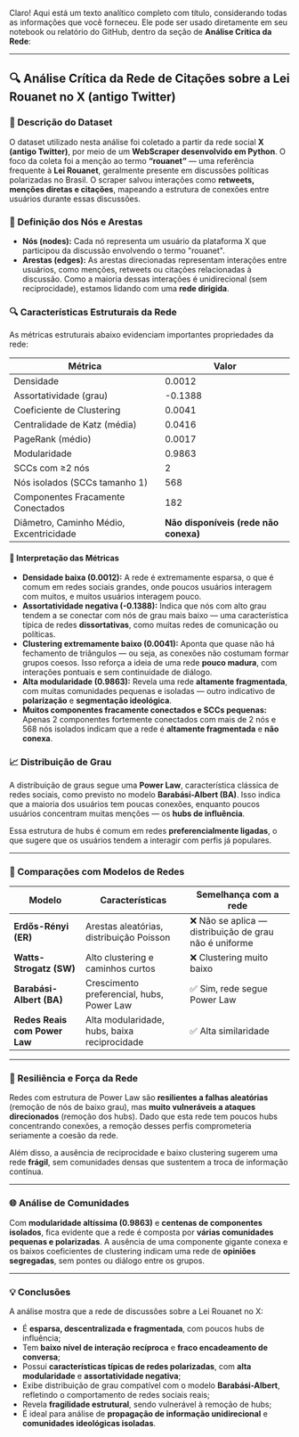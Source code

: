 Claro! Aqui está um texto analítico completo com título, considerando todas as informações que você forneceu. Ele pode ser usado diretamente em seu notebook ou relatório do GitHub, dentro da seção de **Análise Crítica da Rede**:

---

## 🔍 Análise Crítica da Rede de Citações sobre a Lei Rouanet no X (antigo Twitter)

### 🧾 Descrição do Dataset

O dataset utilizado nesta análise foi coletado a partir da rede social **X (antigo Twitter)**, por meio de um **WebScraper desenvolvido em Python**. O foco da coleta foi a menção ao termo **“rouanet”** — uma referência frequente à **Lei Rouanet**, geralmente presente em discussões políticas polarizadas no Brasil. O scraper salvou interações como **retweets, menções diretas e citações**, mapeando a estrutura de conexões entre usuários durante essas discussões.

### 🔗 Definição dos Nós e Arestas

* **Nós (nodes):** Cada nó representa um usuário da plataforma X que participou da discussão envolvendo o termo "rouanet".
* **Arestas (edges):** As arestas direcionadas representam interações entre usuários, como menções, retweets ou citações relacionadas à discussão. Como a maioria dessas interações é unidirecional (sem reciprocidade), estamos lidando com uma **rede dirigida**.

### 🔍 Características Estruturais da Rede

As métricas estruturais abaixo evidenciam importantes propriedades da rede:

| Métrica                                 | Valor                                 |
| --------------------------------------- | ------------------------------------- |
| Densidade                               | 0.0012                                |
| Assortatividade (grau)                  | -0.1388                               |
| Coeficiente de Clustering               | 0.0041                                |
| Centralidade de Katz (média)            | 0.0416                                |
| PageRank (médio)                        | 0.0017                                |
| Modularidade                            | 0.9863                                |
| SCCs com ≥2 nós                         | 2                                     |
| Nós isolados (SCCs tamanho 1)           | 568                                   |
| Componentes Fracamente Conectados       | 182                                   |
| Diâmetro, Caminho Médio, Excentricidade | **Não disponíveis (rede não conexa)** |

#### 📌 Interpretação das Métricas

* **Densidade baixa (0.0012):** A rede é extremamente esparsa, o que é comum em redes sociais grandes, onde poucos usuários interagem com muitos, e muitos usuários interagem pouco.
* **Assortatividade negativa (-0.1388):** Indica que nós com alto grau tendem a se conectar com nós de grau mais baixo — uma característica típica de redes **dissortativas**, como muitas redes de comunicação ou políticas.
* **Clustering extremamente baixo (0.0041):** Aponta que quase não há fechamento de triângulos — ou seja, as conexões não costumam formar grupos coesos. Isso reforça a ideia de uma rede **pouco madura**, com interações pontuais e sem continuidade de diálogo.
* **Alta modularidade (0.9863):** Revela uma rede **altamente fragmentada**, com muitas comunidades pequenas e isoladas — outro indicativo de **polarização** e **segmentação ideológica**.
* **Muitos componentes fracamente conectados e SCCs pequenas:** Apenas 2 componentes fortemente conectados com mais de 2 nós e 568 nós isolados indicam que a rede é **altamente fragmentada** e **não conexa**.

### 📈 Distribuição de Grau

A distribuição de graus segue uma **Power Law**, característica clássica de redes sociais, como previsto no modelo **Barabási-Albert (BA)**. Isso indica que a maioria dos usuários tem poucas conexões, enquanto poucos usuários concentram muitas menções — os **hubs de influência**.

Essa estrutura de hubs é comum em redes **preferencialmente ligadas**, o que sugere que os usuários tendem a interagir com perfis já populares.

---

### 🧠 Comparações com Modelos de Redes

| Modelo                        | Características                              | Semelhança com a rede                                 |
| ----------------------------- | -------------------------------------------- | ----------------------------------------------------- |
| **Erdős-Rényi (ER)**          | Arestas aleatórias, distribuição Poisson     | ❌ Não se aplica — distribuição de grau não é uniforme |
| **Watts-Strogatz (SW)**       | Alto clustering e caminhos curtos            | ❌ Clustering muito baixo                              |
| **Barabási-Albert (BA)**      | Crescimento preferencial, hubs, Power Law    | ✅ Sim, rede segue Power Law                           |
| **Redes Reais com Power Law** | Alta modularidade, hubs, baixa reciprocidade | ✅ Alta similaridade                                   |

---

### 🧱 Resiliência e Força da Rede

Redes com estrutura de Power Law são **resilientes a falhas aleatórias** (remoção de nós de baixo grau), mas **muito vulneráveis a ataques direcionados** (remoção dos hubs). Dado que esta rede tem poucos hubs concentrando conexões, a remoção desses perfis comprometeria seriamente a coesão da rede.

Além disso, a ausência de reciprocidade e baixo clustering sugerem uma rede **frágil**, sem comunidades densas que sustentem a troca de informação contínua.

---

### 🌐 Análise de Comunidades

Com **modularidade altíssima (0.9863)** e **centenas de componentes isolados**, fica evidente que a rede é composta por **várias comunidades pequenas e polarizadas**. A ausência de uma componente gigante conexa e os baixos coeficientes de clustering indicam uma rede de **opiniões segregadas**, sem pontes ou diálogo entre os grupos.

---

### 💡 Conclusões

A análise mostra que a rede de discussões sobre a Lei Rouanet no X:

* É **esparsa, descentralizada e fragmentada**, com poucos hubs de influência;
* Tem **baixo nível de interação recíproca** e **fraco encadeamento de conversa**;
* Possui **características típicas de redes polarizadas**, com **alta modularidade** e **assortatividade negativa**;
* Exibe distribuição de grau compatível com o modelo **Barabási-Albert**, refletindo o comportamento de redes sociais reais;
* Revela **fragilidade estrutural**, sendo vulnerável à remoção de hubs;
* É ideal para análise de **propagação de informação unidirecional** e **comunidades ideológicas isoladas**.
